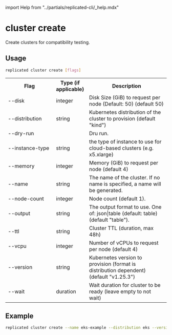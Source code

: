 import Help from "../partials/replicated-cli/_help.mdx"


# cluster create

Create clusters for compatibility testing.

## Usage
```bash
replicated cluster create [flags]
```

<table>
  <tr>
    <th width="30%">Flag</th>
    <th width="20%">Type (if applicable)</th>
    <th width="50%">Description</th>
  </tr>
  <Help/>
  <tr>
    <td>--disk</td>
    <td>integer</td>
    <td>Disk Size (GiB) to request per node (Default: 50) (default 50)</td>
  </tr>
  <tr>
    <td>--distribution</td>
    <td>string</td>
    <td>Kubernetes distribution of the cluster to provision (default "kind")</td>
  </tr>
  <tr>
    <td>--dry-run</td>
    <td></td>
    <td>Dru run.</td>
  </tr>
  <tr>
    <td>--instance-type</td>
    <td>string</td>
    <td>the type of instance to use for cloud-based clusters (e.g. x5.xlarge)</td>
  </tr>
  <tr>
    <td>--memory</td>
    <td>integer</td>
    <td>Memory (GiB) to request per node (default 4)</td>
  </tr>
  <tr>
    <td>--name</td>
    <td>string</td>
    <td>The name of the cluster. If no name is specified, a name will be generated.</td>
  </tr>
  <tr>
    <td>--node-count</td>
    <td>integer</td>
    <td>Node count (default 1).</td>
  </tr>
  <tr>
    <td>--output</td>
    <td>string</td>
    <td>The output format to use. One of: json|table (default: table) (default "table").</td>
  </tr>
  <tr>
    <td>--ttl</td>
    <td>string</td>
    <td>Cluster TTL (duration, max 48h)</td>
  </tr>
  <tr>
    <td>--vcpu</td>
    <td>integer</td>
    <td>Number of vCPUs to request per node (default 4)</td>
  </tr>
  <tr>
    <td>--version</td>
    <td>string</td>
    <td>Kubernetes version to provision (format is distribution dependent) (default "v1.25.3")</td>
  </tr>
  <tr>
    <td>--wait</td>
    <td>duration</td>
    <td>Wait duration for cluster to be ready (leave empty to not wait)</td>
  </tr>
</table>

## Example

```bash
replicated cluster create --name eks-example --distribution eks --version 1.27 --node-count 3 --instance-type m5.xlarge
```